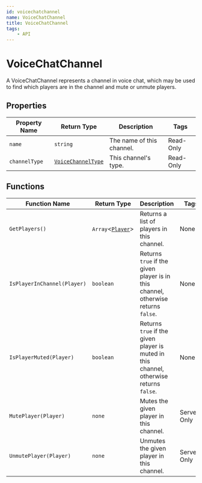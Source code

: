 ```yaml
---
id: voicechatchannel
name: VoiceChatChannel
title: VoiceChatChannel
tags:
    - API
---
```


# VoiceChatChannel

A VoiceChatChannel represents a channel in voice chat, which may be used to find which players are in the channel and mute or unmute players.

## Properties

| Property Name | Return Type | Description | Tags |
| -------- | ----------- | ----------- | ---- |
| `name` | `string` | The name of this channel. | Read-Only |
| `channelType` | [`VoiceChannelType`](enums.md#voicechanneltype) | This channel's type. | Read-Only |

## Functions

| Function Name | Return Type | Description | Tags |
| -------- | ----------- | ----------- | ---- |
| `GetPlayers()` | `Array`<[`Player`](player.md)> | Returns a list of players in this channel. | None |
| `IsPlayerInChannel(Player)` | `boolean` | Returns `true` if the given player is in this channel, otherwise returns `false`. | None |
| `IsPlayerMuted(Player)` | `boolean` | Returns `true` if the given player is muted in this channel, otherwise returns `false`. | None |
| `MutePlayer(Player)` | `none` | Mutes the given player in this channel. | Server-Only |
| `UnmutePlayer(Player)` | `none` | Unmutes the given player in this channel. | Server-Only |
